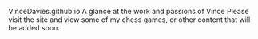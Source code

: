 VinceDavies.github.io
A glance at the work and passions of Vince
Please visit the site and view some of my chess games, or other content that will be added soon.
